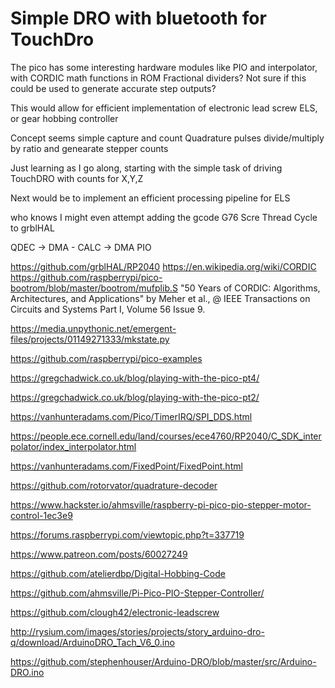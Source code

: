 # Simple DRO with bluetooth for TouchDro

The pico has some interesting hardware modules like PIO and interpolator, with CORDIC math functions in ROM
Fractional dividers? Not sure if this could be used to generate accurate step outputs?

This would allow for efficient implementation of electronic lead screw ELS, or gear hobbing controller

Concept seems simple capture and count Quadrature pulses divide/multiply by ratio and genearate stepper counts

Just learning as I go along, starting with the simple task of driving TouchDRO with counts for X,Y,Z

Next would be to implement an efficient processing pipeline for ELS

who knows I might even attempt adding the gcode G76 Scre Thread Cycle to grblHAL  

QDEC -> DMA - CALC -> DMA PIO

https://github.com/grblHAL/RP2040
https://en.wikipedia.org/wiki/CORDIC 
https://github.com/raspberrypi/pico-bootrom/blob/master/bootrom/mufplib.S
"50 Years of CORDIC: Algorithms, Architectures, and Applications" by Meher et al., @ IEEE Transactions on Circuits and Systems Part I, Volume 56 Issue 9.

https://media.unpythonic.net/emergent-files/projects/01149271333/mkstate.py

https://github.com/raspberrypi/pico-examples

https://gregchadwick.co.uk/blog/playing-with-the-pico-pt4/

https://gregchadwick.co.uk/blog/playing-with-the-pico-pt2/

https://vanhunteradams.com/Pico/TimerIRQ/SPI_DDS.html

https://people.ece.cornell.edu/land/courses/ece4760/RP2040/C_SDK_interpolator/index_interpolator.html

https://vanhunteradams.com/FixedPoint/FixedPoint.html

https://github.com/rotorvator/quadrature-decoder

https://www.hackster.io/ahmsville/raspberry-pi-pico-pio-stepper-motor-control-1ec3e9

https://forums.raspberrypi.com/viewtopic.php?t=337719

https://www.patreon.com/posts/60027249

https://github.com/atelierdbp/Digital-Hobbing-Code

https://github.com/ahmsville/Pi-Pico-PIO-Stepper-Controller/

https://github.com/clough42/electronic-leadscrew

http://rysium.com/images/stories/projects/story_arduino-dro-q/download/ArduinoDRO_Tach_V6_0.ino

https://github.com/stephenhouser/Arduino-DRO/blob/master/src/Arduino-DRO.ino
